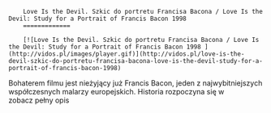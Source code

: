 
        Love Is the Devil. Szkic do portretu Francisa Bacona / Love Is the Devil: Study for a Portrait of Francis Bacon 1998 
        =============
        
        [![Love Is the Devil. Szkic do portretu Francisa Bacona / Love Is the Devil: Study for a Portrait of Francis Bacon 1998 ](http://vidos.pl/images/player.gif)](http://vidos.pl/love-is-the-devil-szkic-do-portretu-francisa-bacona-love-is-the-devil-study-for-a-portrait-of-francis-bacon-1998)
        
        
 Bohaterem filmu jest nieżyjący już Francis Bacon, jeden z najwybitniejszych współczesnych malarzy europejskich. Historia rozpoczyna się w zobacz pełny opis
    
